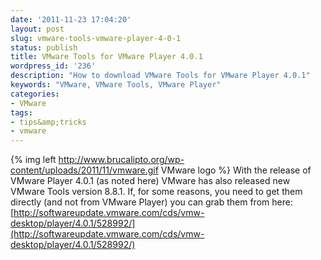 ```yaml
---
date: '2011-11-23 17:04:20'
layout: post
slug: vmware-tools-vmware-player-4-0-1
status: publish
title: VMware Tools for VMware Player 4.0.1
wordpress_id: '236'
description: "How to download VMware Tools for VMware Player 4.0.1"
keywords: "VMware, VMware Tools, VMware Player"
categories:
- VMware
tags:
- tips&amp;tricks
- vmware
---
```


{% img left http://www.brucalipto.org/wp-content/uploads/2011/11/vmware.gif VMware logo %} With the release of VMware Player 4.0.1 (as noted here) VMware has also released new VMware Tools version 8.8.1. If, for some reasons, you need to get them directly (and not from VMware Player) you can grab them from here: [http://softwareupdate.vmware.com/cds/vmw-desktop/player/4.0.1/528992/](http://softwareupdate.vmware.com/cds/vmw-desktop/player/4.0.1/528992/)
